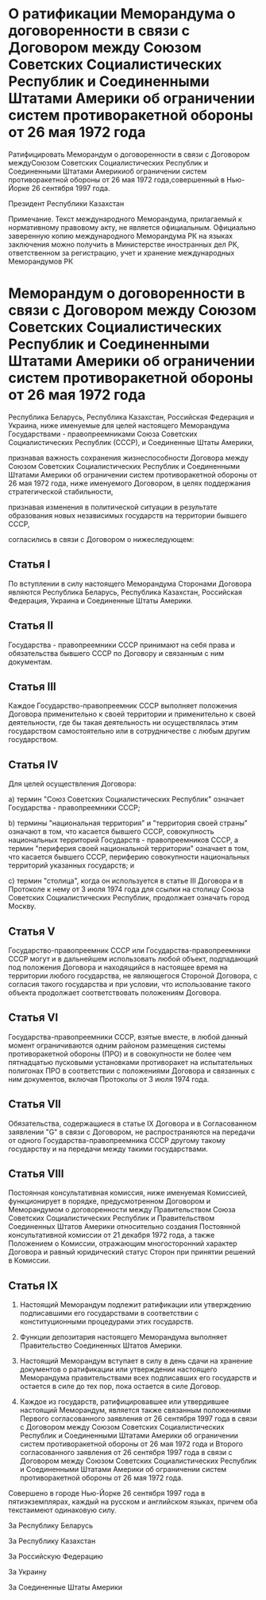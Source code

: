 # О ратификации Меморандума о договоренности в связи с Договором между Союзом Советских Социалистических Республик и Соединенными Штатами Америки об ограничении систем противоракетной обороны от 26 мая 1972 года

Ратифицировать Меморандум о договоренности в связи с Договором междуСоюзом Советских Социалистических Республик и Соединенными Штатами Америкиоб ограничении систем противоракетной обороны от 26 мая 1972 года,совершенный в Нью-Йорке 26 сентября 1997 года.

Президент Республики Казахстан

Примечание. Текст международного Меморандума, прилагаемый к нормативному правовому акту, не является официальным. Официально заверенную копию международного Меморандума РК на языках заключения можно получить в Министерстве иностранных дел РК, ответственном за регистрацию, учет и хранение международных Меморандумов РК

# Меморандум о договоренности в связи с Договором между Союзом Советских Социалистических Республик и Соединенными Штатами Америки об ограничении систем противоракетной обороны от 26 мая 1972 года

Республика Беларусь, Республика Казахстан, Российская Федерация и Украина, ниже именуемые для целей настоящего Меморандума Государствами - правопреемниками Союза Советских Социалистических Республик (СССР), и Соединенные Штаты Америки,

признавая важность сохранения жизнеспособности Договора между Союзом Советских Социалистических Республик и Соединенными Штатами Америки об ограничении систем противоракетной обороны от 26 мая 1972 года, ниже именуемого Договором, в целях поддержания стратегической стабильности,

признавая изменения в политической ситуации в результате образования новых независимых государств на территории бывшего СССР,

согласились в связи с Договором о нижеследующем:

## Статья I

По вступлении в силу настоящего Меморандума Сторонами Договора являются Республика Беларусь, Республика Казахстан, Российская Федерация, Украина и Соединенные Штаты Америки.

## Статья II

Государства - правопреемники СССР принимают на себя права и обязательства бывшего СССР по Договору и связанным с ним документам.

## Статья III

Каждое Государство-правопреемник СССР выполняет положения Договора применительно к своей территории и применительно к своей деятельности, где бы такая деятельность ни осуществлялась этим государством самостоятельно или в сотрудничестве с любым другим государством.

## Статья IV

Для целей осуществления Договора:

a) термин "Союз Советских Социалистических Республик" означает Государства - правопреемники СССР;

b) термины "национальная территория" и "территория своей страны" означают в том, что касается бывшего СССР, совокупность национальных территорий Государств - правопреемников СССР, а термин "периферия своей национальной территории" означает в том, что касается бывшего СССР, периферию совокупности национальных территорий указанных государств; и

c) термин "столица", когда он используется в статье III Договора и в Протоколе к нему от 3 июля 1974 года для ссылки на столицу Союза Советских Социалистических Республик, продолжает означать город Москву.

## Статья V

Государство-правопреемник СССР или Государства-правопреемники СССР могут и в дальнейшем использовать любой объект, подпадающий под положения Договора и находящийся в настоящее время на территории любого государства, не являющегося Стороной Договора, с согласия такого государства и при условии, что использование такого объекта продолжает соответствовать положениям Договора.

## Статья VI

Государства-правопреемники СССР, взятые вместе, в любой данный момент ограничиваются одним районом размещения системы противоракетной обороны (ПРО) и в совокупности не более чем пятнадцатью пусковыми установками противоракет на испытательных полигонах ПРО в соответствии с положениями Договора и связанных с ним документов, включая Протоколы от 3 июля 1974 года.

## Статья VII

Обязательства, содержащиеся в статье IX Договора и в Согласованном заявлении "G" в связи с Договором, не распространяются на передачи от одного Государства-правопреемника СССР другому такому государству и на передачи между такими государствами.

## Статья VIII

Постоянная консультативная комиссия, ниже именуемая Комиссией, функционирует в порядке, предусмотренном Договором и Меморандумом о договоренности между Правительством Союза Советских Социалистических Республик и Правительством Соединенных Штатов Америки относительно создания Постоянной консультативной комиссии от 21 декабря 1972 года, а также Положением о Комиссии, отражающим многосторонний характер Договора и равный юридический статус Сторон при принятии решений в Комиссии.

## Статья IX

1. Настоящий Меморандум подлежит ратификации или утверждению подписавшими его государствами в соответствии с конституционными процедурами этих государств.

2. Функции депозитария настоящего Меморандума выполняет Правительство Соединенных Штатов Америки.

3. Настоящий Меморандум вступает в силу в день сдачи на хранение документов о ратификации или утверждении настоящего Меморандума правительствами всех подписавших его государств и остается в силе до тех пор, пока остается в силе Договор.

4. Каждое из государств, ратифицировавшее или утвердившее настоящий Меморандум, является также связанным положениями Первого согласованного заявления от 26 сентября 1997 года в связи с Договором между Союзом Советских Социалистических Республик и Соединенными Штатами Америки об ограничении систем противоракетной обороны от 26 мая 1972 года и Второго согласованного заявления от 26 сентября 1997 года в связи с Договором между Союзом Советских Социалистических Республик и Соединенными Штатами Америки об ограничении систем противоракетной обороны от 26 мая 1972 года.

Совершено в городе Нью-Йорке 26 сентября 1997 года в пятиэкземплярах, каждый на русском и английском языках, причем оба текстаимеют одинаковую силу.

За Республику Беларусь

За Республику Казахстан

За Российскую Федерацию

За Украину

За Соединенные Штаты Америки

